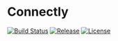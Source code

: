 # Connectly

[![Build Status](https://img.shields.io/travis/crudly/Connectly/master?style=flat-square)](https://travis-ci.org/crudly/connectly)
[![Release](https://img.shields.io/github/v/release/crudly/Connectly?style=flat-square)](https://github.com/crudly/connectly/releases/latest)
[![License](https://img.shields.io/packagist/l/crudly/Connectly?style=flat-square)](LICENSE)
